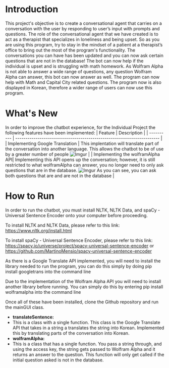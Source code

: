 # Introduction
This project's objective is to create a conversational agent that carries on a conversation with the user by responding to user’s input with prompts and questions. The role of the conversational agent that we have created is to act as a therapist that specializes in loneliness and being upset. So as you are using this program, try to stay in the mindset of a patient at a therapist’s office to bring out the most of the program's functionality. The conversations you can have has been updated and you can now ask certain questions that are not in the database! The bot can now help if the individual is upset and is struggling with math homework. As Wolfram Alpha is not able to answer a wide range of questions, any question Wolfram Alpha can answer, this bot can now answer as well. The program can now help with Math and Capital City related questions. The program now is also displayed in Korean, therefore a wider range of users can now use this program.

# What's New
In order to improve the chatbot experience, for the Individual Project the following features have been implemented:
| Feature    | Description |
| ---------- | ----------------------------------------------------------------------- |
| Implementing Google Translation | This implentation will translate part of the conversation into another language. This allows the chatbot to be of use by a greater number of people ![Imgur](https://i.imgur.com/OyNxCmQ.png) |
| Implementing the wolframAlpha API| Implementing this API opens up the conversation; however, it is still restricted to what wolframAlpha can answer, you no longer need to only ask questions that are in the database. ![Imgur](https://i.imgur.com/qUP1nmb.png) As you can see, you can ask both questions that are and are not in the database |

# How to Run
In order to run the chatbot, you must install NLTK, NLTK Data, and spaCy - Universal Sentence Encoder onto your computer before proceeding.

To install NLTK and NLTK Data, please refer to this link: https://www.nltk.org/install.html

To install spaCy - Universal Sentence Encoder, please refer to this link: https://spacy.io/universe/project/spacy-universal-sentence-encoder or https://github.com/MartinoMensio/spacy-universal-sentence-encoder

As there is a Google Translate API implemented, you will need to install the library needed to run the program, you can do this simply by doing
pip install googletrans into the command line

Due to the implementation of the Wolfram Alpha API you will need to install another library before running. You can simply do this by entering 
pip install wolframalpha into the command line

Once all of these have been installed, clone the Github repository and run the mainGUI class.

- **translateSentence:**
- This is a class with a single function. This class is the Google Translate API that takes in a string a translates the string into Korean. Implemented this by translating parts of the conversation into Korean. 
- **wolframAlpha:**
- This is a class that has a single function. You pass a string through, and using the access key, the string gets passed to Wolfram Alpha and it returns an answer to the question. This function will only get called if the initial question asked is not in the database.
